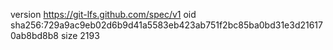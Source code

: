 version https://git-lfs.github.com/spec/v1
oid sha256:729a9ac9eb02d6b9d41a5583eb423ab751f2bc85ba0bd31e3d216170ab8bd8b8
size 2193
